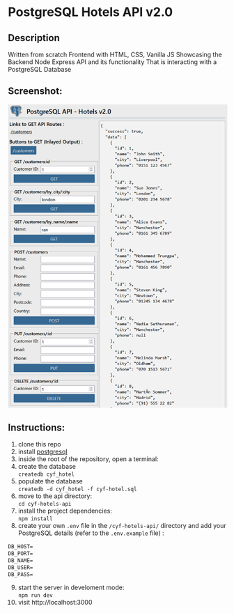# PostgreSQL Hotels API v2.0

## Description

Written from scratch Frontend with HTML, CSS, Vanilla JS
Showcasing the Backend Node Express API and its functionality
That is interacting with a PostgreSQL Database

## Screenshot:

![](project-screenshot.png)

## Instructions:

1. clone this repo
2. install [postgresql](https://www.postgresql.org/)
3. inside the root of the repository, open a terminal:
4. create the database  
   `createdb cyf_hotel`
5. populate the database  
   `createdb -d cyf_hotel -f cyf-hotel.sql`
6. move to the api directory:  
   `cd cyf-hotels-api`
7. install the project dependencies:  
   `npm install`
8. create your own `.env` file in the `/cyf-hotels-api/` directory and add your PostgreSQL details (refer to the `.env.example` file) :

```
DB_HOST=
DB_PORT=
DB_NAME=
DB_USER=
DB_PASS=
```

9. start the server in develoment mode:  
   `npm run dev`
10. visit http://localhost:3000
